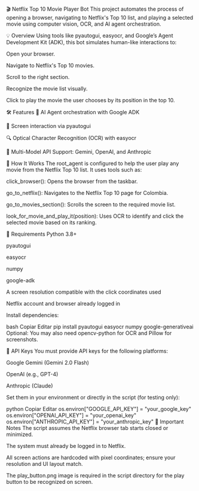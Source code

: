 🎬 Netflix Top 10 Movie Player Bot
This project automates the process of opening a browser, navigating to Netflix's Top 10 list, and playing a selected movie using computer vision, OCR, and AI agent orchestration.

💡 Overview
Using tools like pyautogui, easyocr, and Google’s Agent Development Kit (ADK), this bot simulates human-like interactions to:

Open your browser.

Navigate to Netflix's Top 10 movies.

Scroll to the right section.

Recognize the movie list visually.

Click to play the movie the user chooses by its position in the top 10.

🛠️ Features
🤖 AI Agent orchestration with Google ADK

🎯 Screen interaction via pyautogui

🔍 Optical Character Recognition (OCR) with easyocr

🔐 Multi-Model API Support: Gemini, OpenAI, and Anthropic

🚀 How It Works
The root_agent is configured to help the user play any movie from the Netflix Top 10 list. It uses tools such as:

click_browser(): Opens the browser from the taskbar.

go_to_netflix(): Navigates to the Netflix Top 10 page for Colombia.

go_to_movies_section(): Scrolls the screen to the required movie list.

look_for_movie_and_play_it(position): Uses OCR to identify and click the selected movie based on its ranking.

🧰 Requirements
Python 3.8+

pyautogui

easyocr

numpy

google-adk

A screen resolution compatible with the click coordinates used

Netflix account and browser already logged in

Install dependencies:

bash
Copiar
Editar
pip install pyautogui easyocr numpy google-generativeai
Optional: You may also need opencv-python for OCR and Pillow for screenshots.

🔑 API Keys
You must provide API keys for the following platforms:

Google Gemini (Gemini 2.0 Flash)

OpenAI (e.g., GPT-4)

Anthropic (Claude)

Set them in your environment or directly in the script (for testing only):

python
Copiar
Editar
os.environ["GOOGLE_API_KEY"] = "your_google_key"
os.environ["OPENAI_API_KEY"] = "your_openai_key"
os.environ["ANTHROPIC_API_KEY"] = "your_anthropic_key"
📌 Important Notes
The script assumes the Netflix browser tab starts closed or minimized.

The system must already be logged in to Netflix.

All screen actions are hardcoded with pixel coordinates; ensure your resolution and UI layout match.

The play_button.png image is required in the script directory for the play button to be recognized on screen.